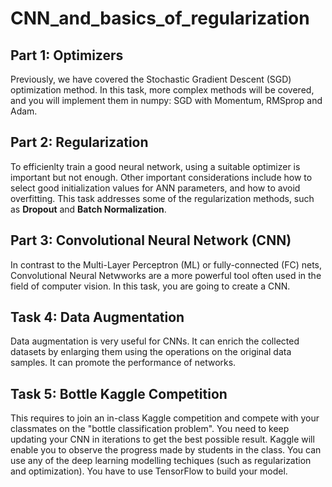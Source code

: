 # CNN_and_basics_of_regularization

## Part 1: Optimizers

Previously, we have covered the Stochastic Gradient Descent (SGD) optimization method. In this task, more complex methods will be covered, and you will implement them in numpy: SGD with Momentum, RMSprop and Adam.

## Part 2: Regularization

To efficienlty train a good neural network, using a suitable optimizer is important but not enough. Other important considerations include how to select good initialization values for ANN parameters, and how to avoid overfitting. This task addresses some of the regularization methods, such as **Dropout** and **Batch Normalization**.

## Part 3: Convolutional Neural Network (CNN)

In contrast to the Multi-Layer Perceptron (ML) or fully-connected (FC) nets, Convolutional Neural Netwworks are a more powerful tool often used in the field of computer vision. In this task, you are going to create a CNN.

## Task 4: Data Augmentation

Data augmentation is very useful for CNNs. It can enrich the collected datasets by enlarging them using the operations on the original data samples. It can promote the performance of networks.

## Task 5: Bottle Kaggle Competition

This requires to join an in-class Kaggle competition and compete with your classmates on the "bottle classification problem". You need to keep updating your CNN in iterations to get the best possible result. Kaggle will enable you to observe the progress made by students in the class. You can use any of the deep learning modelling techiques (such as regularization and optimization). You have to use TensorFlow to build your model.
